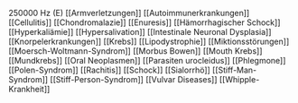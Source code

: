 250000 Hz (E)
[[Armverletzungen]]
[[Autoimmunerkrankungen]]
[[Cellulitis]]
[[Chondromalazie]]
[[Enuresis]]
[[Hämorrhagischer Schock]]
[[Hyperkaliämie]]
[[Hypersalivation]]
[[Intestinale Neuronal Dysplasia]]
[[Knorpelerkrankungen]]
[[Krebs]]
[[Lipodystrophie]]
[[Miktionsstörungen]]
[[Moersch-Woltmann-Syndrom]]
[[Morbus Bowen]]
[[Mouth Krebs]]
[[Mundkrebs]]
[[Oral Neoplasmen]]
[[Parasiten urocleidus]]
[[Phlegmone]]
[[Polen-Syndrom]]
[[Rachitis]]
[[Schock]]
[[Sialorrhö]]
[[Stiff-Man-Syndrom]]
[[Stiff-Person-Syndrom]]
[[Vulvar Diseases]]
[[Whipple-Krankheit]]